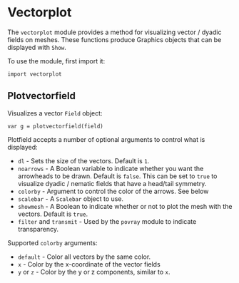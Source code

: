 [comment]: # (Vectorplot module help)
[version]: # (0.0.1)

# Vectorplot
[tagvectorplot]: # (vectorplot)

The `vectorplot` module provides a method for visualizing vector / dyadic fields on meshes. These functions produce Graphics objects that can be displayed with `Show`.

To use the module, first import it:

    import vectorplot

[showsubtopics]: # (subtopics)

## Plotvectorfield
[tagplotvectorfield]: # (plotvectorfield)

Visualizes a vector `Field` object:

    var g = plotvectorfield(field)

Plotfield accepts a number of optional arguments to control what is displayed:

* `dl` - Sets the size of the vectors. Default is `1`.
* `noarrows` - A Boolean variable to indicate whether you want the arrowheads to be drawn. Default is `false`. This can be set to `true` to visualize dyadic / nematic fields that have a head/tail symmetry.
* `colorby` - Argument to control the color of the arrows. See below
* `scalebar` - A `Scalebar` object to use. 
* `showmesh` - A Boolean to indicate whether or not to plot the mesh with the vectors. Default is `true`.
* `filter` and `transmit` - Used by the `povray` module to indicate transparency.

Supported `colorby` arguments: 

* `default` - Color all vectors by the same color.
*  `x` - Color by the x-coordinate of the vector fields
* `y` or `z` - Color by the y or z components, similar to `x`.
